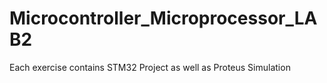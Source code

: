 # Microcontroller_Microprocessor_LAB2
Each exercise contains STM32 Project as well as Proteus Simulation
